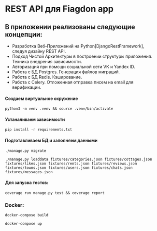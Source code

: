 # REST API для Fiagdon app


## В приложении реализованы следующие концепции:
- Разработка Веб-Приложений на Python[DjangoRestFramework], следуя дизайну REST API.
- Подход Чистой Архитектуры в построении структуры приложения. Техника внедрения зависимости.
- Авторизация при помощи социальной сети VK и Yandex ID.
- Работа с БД Postgres. Генерация файлов миграций. 
- Работа с БД Redis. Кэширование. 
- Работа с Celery. Отложенная отправка писем на email для верификации.


#### Создаем виртуальное окружение
```
python3 -m venv .venv && source .venv/bin/activate
```

#### Устаналиваем зависимости
```
pip install -r requirements.txt
```

#### Подготавливаем БД и заполняем данными
```
./manage.py migrate

```
```
./manage.py loaddata fixtures/categories.json fixtures/cottages.json fixtures/likes.json fixtures/rents.json fixtures/reviews.json  fixtures/towns.json fixtures/users.json fixtures/chats.json fixtures/messages.json

```

#### Для запуска тестов:
```
coverage run manage.py test && coverage report
```

### Docker:

```
docker-compose build
```

```
docker-compose up
```


